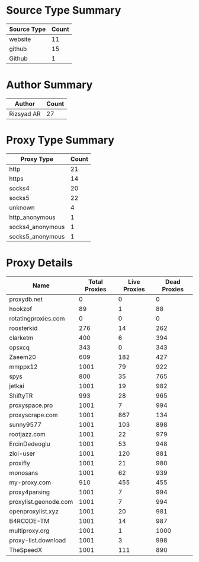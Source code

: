 # Source Type Summary

| Source Type | Count |
|-------------|-------|
| website | 11 |
| github | 15 |
| Github | 1 |


# Author Summary

| Author | Count |
|--------|-------|
| Rizsyad AR | 27 |


# Proxy Type Summary

| Proxy Type | Count |
|------------|-------|
| http | 21 |
| https | 14 |
| socks4 | 20 |
| socks5 | 22 |
| unknown | 4 |
| http_anonymous | 1 |
| socks4_anonymous | 1 |
| socks5_anonymous | 1 |


# Proxy Details

| Name | Total Proxies | Live Proxies | Dead Proxies |
|------|---------------|--------------|---------------|
| proxydb.net | 0 | 0 | 0 |
| hookzof | 89 | 1 | 88 |
| rotatingproxies.com | 0 | 0 | 0 |
| roosterkid | 276 | 14 | 262 |
| clarketm | 400 | 6 | 394 |
| opsxcq | 343 | 0 | 343 |
| Zaeem20 | 609 | 182 | 427 |
| mmppx12 | 1001 | 79 | 922 |
| spys | 800 | 35 | 765 |
| jetkai | 1001 | 19 | 982 |
| ShiftyTR | 993 | 28 | 965 |
| proxyspace.pro | 1001 | 7 | 994 |
| proxyscrape.com | 1001 | 867 | 134 |
| sunny9577 | 1001 | 103 | 898 |
| rootjazz.com | 1001 | 22 | 979 |
| ErcinDedeoglu | 1001 | 53 | 948 |
| zloi-user | 1001 | 120 | 881 |
| proxifly | 1001 | 21 | 980 |
| monosans | 1001 | 62 | 939 |
| my-proxy.com | 910 | 455 | 455 |
| proxy4parsing | 1001 | 7 | 994 |
| proxylist.geonode.com | 1001 | 7 | 994 |
| openproxylist.xyz | 1001 | 20 | 981 |
| B4RC0DE-TM | 1001 | 14 | 987 |
| multiproxy.org | 1001 | 1 | 1000 |
| proxy-list.download | 1001 | 3 | 998 |
| TheSpeedX | 1001 | 111 | 890 |
